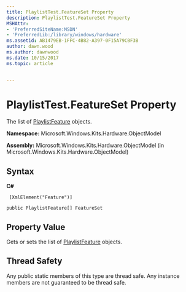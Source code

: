```yaml
---
title: PlaylistTest.FeatureSet Property
description: PlaylistTest.FeatureSet Property
MSHAttr:
- 'PreferredSiteName:MSDN'
- 'PreferredLib:/library/windows/hardware'
ms.assetid: AB1479EB-1FFC-4B82-A397-0F15A79CBF3B
author: dawn.wood
ms.author: dawnwood
ms.date: 10/15/2017
ms.topic: article


---
```


# PlaylistTest.FeatureSet Property


The list of [PlaylistFeature](playlistfeature-class.md) objects.

**Namespace:** Microsoft.Windows.Kits.Hardware.ObjectModel

**Assembly:** Microsoft.Windows.Kits.Hardware.ObjectModel (in Microsoft.Windows.Kits.Hardware.ObjectModel)

## <span id="Syntax"></span><span id="syntax"></span><span id="SYNTAX"></span>Syntax


**C#**

` [XmlElement("Feature")]`

`public PlaylistFeature[] FeatureSet`

## <span id="Property_Value"></span><span id="property_value"></span><span id="PROPERTY_VALUE"></span>Property Value


Gets or sets the list of [PlaylistFeature](playlistfeature-class.md) objects.

## <span id="Thread_Safety"></span><span id="thread_safety"></span><span id="THREAD_SAFETY"></span>Thread Safety


Any public static members of this type are thread safe. Any instance members are not guaranteed to be thread safe.

 

 






